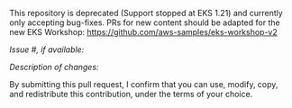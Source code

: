 This repository is deprecated (Support stopped at EKS 1.21) and currently only accepting bug-fixes. PRs for new content should be adapted for the new EKS Workshop: https://github.com/aws-samples/eks-workshop-v2

*Issue #, if available:*

*Description of changes:*


By submitting this pull request, I confirm that you can use, modify, copy, and redistribute this contribution, under the terms of your choice.
